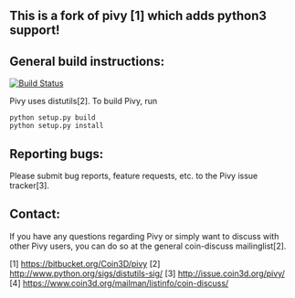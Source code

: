 __This is a fork of pivy [1] which adds python3 support!__
------------------------------------------------------

General build instructions:
---------------------------
[![Build Status](https://travis-ci.org/looooo/pivy.svg?branch=master)](https://travis-ci.org/looooo/pivy)

Pivy uses distutils[2]. To build Pivy, run 

```
python setup.py build
python setup.py install
```

Reporting bugs:
--------------

Please submit bug reports, feature requests, etc. to the Pivy
issue tracker[3].

Contact:
--------

If you have any questions regarding Pivy or simply want to discuss
with other Pivy users, you can do so at the general coin-discuss
mailinglist[2].

[1] https://bitbucket.org/Coin3D/pivy
[2] http://www.python.org/sigs/distutils-sig/
[3] http://issue.coin3d.org/pivy/
[4] https://www.coin3d.org/mailman/listinfo/coin-discuss/
